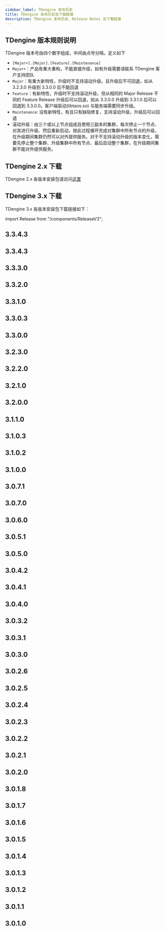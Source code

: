 ```yaml
---
sidebar_label: TDengine 发布历史
title: TDengine 发布历史及下载链接
description: TDengine 发布历史、Release Notes 及下载链接
---
```


## TDengine 版本规则说明

TDengine 版本号由四个数字组成，中间由点号分隔，定义如下
- `[Major+].[Major].[Feature].[Maintenance]`
- `Major+`：产品有重大重构，不能直接升级，如有升级需要请联系 TDengine 客户支持团队
- `Major`：有重大新特性，升级时不支持滚动升级，且升级后不可回退，如从 3.2.3.0 升级到 3.3.0.0 后不能回退
- `Feature`：有新特性，升级时不支持滚动升级，但从相同的 Major Release 不同的 Feature Release 升级后可以回退，如从 3.3.0.0 升级到 3.3.1.0 后可以回退到 3.3.0.0。客户端驱动(libtaos.so) 与服务端需要同步升级。
- `Maintenance`: 没有新特性，有且只有缺陷修复，支持滚动升级，升级后可以回退
- 滚动升级：由三个或以上节点组成且使用三副本的集群，每次停止一个节点、对其进行升级、然后重新启动，按此过程循环完成对集群中所有节点的升级，在升级期间集群仍然可以对外提供服务。对于不支持滚动升级的版本变化，需要先停止整个集群、升级集群中所有节点、最后启动整个集群，在升级期间集群不能对外提供服务。

## TDengine 2.x 下载

TDengine 2.x 各版本安装包请访问[这里](https://www.taosdata.com/all-downloads)

## TDengine 3.x 下载

TDengine 3.x 各版本安装包下载链接如下：

import Release from "/components/ReleaseV3";

## 3.3.4.3

<Release type="tdengine" version="3.3.4.3" />

## 3.3.4.3

<Release type="tdengine" version="3.3.4.3" />

## 3.3.3.0

<Release type="tdengine" version="3.3.3.0" />

## 3.3.2.0

<Release type="tdengine" version="3.3.2.0" />

## 3.3.1.0

<Release type="tdengine" version="3.3.1.0" />

## 3.3.0.3

<Release type="tdengine" version="3.3.0.3" />

## 3.3.0.0

<Release type="tdengine" version="3.3.0.0" />

## 3.2.3.0

<Release type="tdengine" version="3.2.3.0" />

## 3.2.2.0

<Release type="tdengine" version="3.2.2.0" />

## 3.2.1.0

<Release type="tdengine" version="3.2.1.0" />

## 3.2.0.0

<Release type="tdengine" version="3.2.0.0" />

## 3.1.1.0

<Release type="tdengine" version="3.1.1.0" />

## 3.1.0.3

<Release type="tdengine" version="3.1.0.3" />

## 3.1.0.2

<Release type="tdengine" version="3.1.0.2" />

## 3.1.0.0

<Release type="tdengine" version="3.1.0.0" />

## 3.0.7.1

<Release type="tdengine" version="3.0.7.1" />

## 3.0.7.0

<Release type="tdengine" version="3.0.7.0" />

## 3.0.6.0

<Release type="tdengine" version="3.0.6.0" />

## 3.0.5.1

<Release type="tdengine" version="3.0.5.1" />

## 3.0.5.0

<Release type="tdengine" version="3.0.5.0" />

## 3.0.4.2

<Release type="tdengine" version="3.0.4.2" />

## 3.0.4.1

<Release type="tdengine" version="3.0.4.1" />

## 3.0.4.0

<Release type="tdengine" version="3.0.4.0" />

## 3.0.3.2

<Release type="tdengine" version="3.0.3.2" />

## 3.0.3.1

<Release type="tdengine" version="3.0.3.1" />

## 3.0.3.0

<Release type="tdengine" version="3.0.3.0" />


## 3.0.2.6

<Release type="tdengine" version="3.0.2.6" />

## 3.0.2.5

<Release type="tdengine" version="3.0.2.5" />

## 3.0.2.4

<Release type="tdengine" version="3.0.2.4" />

## 3.0.2.3

<Release type="tdengine" version="3.0.2.3" />

## 3.0.2.2

<Release type="tdengine" version="3.0.2.2" />

## 3.0.2.1

<Release type="tdengine" version="3.0.2.1" />

## 3.0.2.0

<Release type="tdengine" version="3.0.2.0" />

## 3.0.1.8

<Release type="tdengine" version="3.0.1.8" />

## 3.0.1.7

<Release type="tdengine" version="3.0.1.7" />

## 3.0.1.6

<Release type="tdengine" version="3.0.1.6" />

## 3.0.1.5

<Release type="tdengine" version="3.0.1.5" />

## 3.0.1.4

<Release type="tdengine" version="3.0.1.4" />

## 3.0.1.3

<Release type="tdengine" version="3.0.1.3" />

## 3.0.1.2

<Release type="tdengine" version="3.0.1.2" />

## 3.0.1.1

<Release type="tdengine" version="3.0.1.1" />

## 3.0.1.0

<Release type="tdengine" version="3.0.1.0" />
